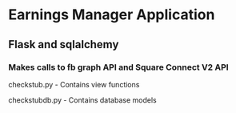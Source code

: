 # Earnings Manager Application
## Flask and sqlalchemy
### Makes calls to fb graph API and Square Connect V2 API
checkstub.py 
    - Contains view functions

checkstubdb.py
    - Contains database models

